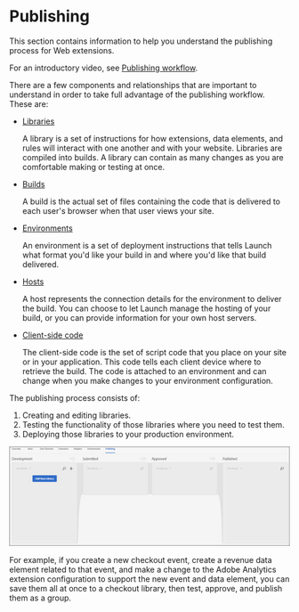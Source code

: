# Publishing

This section contains information to help you understand the publishing process for Web extensions.

For an introductory video, see [Publishing workflow](https://www.youtube.com/embed/Pe-YSn26_xI).

There are a few components and relationships that are important to understand in order to take full advantage of the publishing workflow. These are:

* [Libraries](libraries.md)

  A library is a set of instructions for how extensions, data elements, and rules will interact with one another and with your website. Libraries are compiled into builds. A library can contain as many changes as you are comfortable making or testing at once.

* [Builds](builds.md)

  A build is the actual set of files containing the code that is delivered to each user's browser when that user views your site.

* [Environments](environments.md)

  An environment is a set of deployment instructions that tells Launch what format you'd like your build in and where you'd like that build delivered.

* [Hosts](hosts.md)

  A host represents the connection details for the environment to deliver the build. You can choose to let Launch manage the hosting of your build, or you can provide information for your own host servers.

* [Client-side code](../upgrade-from-dtm-to-launch/link-dtm-embed-code.md)

  The client-side code is the set of script code that you place on your site or in your application. This code tells each client device where to retrieve the build. The code is attached to an environment and can change when you make changes to your environment configuration.

The publishing process consists of:

1. Creating and editing libraries.
2. Testing the functionality of those libraries where you need to test them.
3. Deploying those libraries to your production environment.

![](/help/assets/publishing.jpg)

For example, if you create a new checkout event, create a revenue data element related to that event, and make a change to the Adobe Analytics extension configuration to support the new event and data element, you can save them all at once to a checkout library, then test, approve, and publish them as a group.

